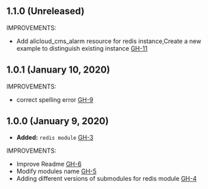 ## 1.1.0 (Unreleased)

IMPROVEMENTS:

- Add alicloud_cms_alarm resource for redis instance,Create a new example to distinguish existing instance [GH-11](https://github.com/terraform-alicloud-modules/terraform-alicloud-redis/pull/11)

## 1.0.1 (January 10, 2020)

IMPROVEMENTS:

- correct spelling error [GH-9](https://github.com/terraform-alicloud-modules/terraform-alicloud-redis/pull/9)

## 1.0.0 (January 9, 2020)

- **Added:** `redis module` [GH-3](https://github.com/terraform-alicloud-modules/terraform-alicloud-redis/pull/3)

IMPROVEMENTS:

- Improve Readme [GH-6](https://github.com/terraform-alicloud-modules/terraform-alicloud-redis/pull/6)
- Modify modules name [GH-5](https://github.com/terraform-alicloud-modules/terraform-alicloud-redis/pull/5)
- Adding different versions of submodules for redis module [GH-4](https://github.com/terraform-alicloud-modules/terraform-alicloud-redis/pull/4)